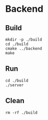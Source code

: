 # Backend

## Build
```
mkdir -p ./build
cd ./build
cmake ../backend
make
```

## Run
```
cd ./build
./server
```

## Clean
```
rm -rf ./build
```
